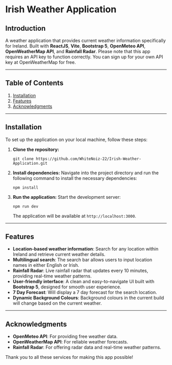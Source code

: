 # Irish Weather Application

## Introduction
A weather application that provides current weather information specifically for Ireland. Built with **ReactJS**, **Vite**, **Bootstrap 5**, **OpenMeteo API**, **OpenWeatherMap API**, and **Rainfall Radar**. Please note that this app requires an API key to function correctly. You can sign up for your own API key at OpenWeatherMap for free.

---

## Table of Contents
1. [Installation](#installation)
2. [Features](#features)
3. [Acknowledgments](#acknowledgments)

---

## Installation
To set up the application on your local machine, follow these steps:

1. **Clone the repository:**
   ```
   git clone https://github.com/WhiteNoiz-22/Irish-Weather-Application.git
   ```

2. **Install dependencies:**
   Navigate into the project directory and run the following command to install the necessary dependencies:
   ```
   npm install
   ```

3. **Run the application:**
   Start the development server:
   ```
   npm run dev
   ```
   The application will be available at `http://localhost:3000`.

---

## Features
- **Location-based weather information**: Search for any location within Ireland and retrieve current weather details.
- **Multilingual search**: The search bar allows users to input location names in either English or Irish.
- **Rainfall Radar**: Live rainfall radar that updates every 10 minutes, providing real-time weather patterns.
- **User-friendly interface**: A clean and easy-to-navigate UI built with **Bootstrap 5**, designed for smooth user experience.
- **7 Day Forecast**: Will display a 7 day forecast for the search location.
- **Dynamic Background Colours**: Background colours in the current build will change based on the current weather.

---

## Acknowledgments
- **OpenMeteo API**: For providing free weather data.
- **OpenWeatherMap API**: For reliable weather forecasts.
- **Rainfall Radar**: For offering radar data and real-time weather patterns.

Thank you to all these services for making this app possible!
